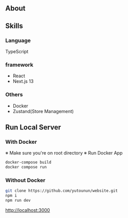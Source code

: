 ## About

## Skills

### Language

TypeScript

### framework

- React
- Next.js 13

### Others

- Docker
- Zustand(Store Management)

## Run Local Server

### With Docker

※ Make sure you're on root directory
※ Run Docker App

```bash
docker-compose build
docker compose run
```

### Without Docker

```bash
git clone https://github.com/yutounun/website.git
npm i
npm run dev
```

[http://localhost:3000](http://localhost:3000)
